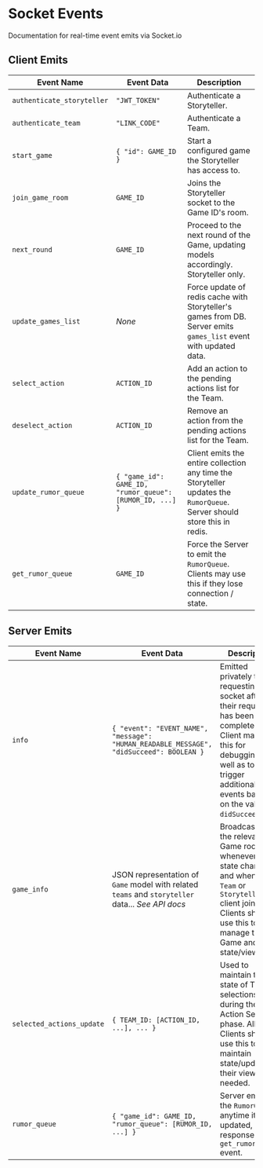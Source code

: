 # Socket Events
Documentation for real-time event emits via Socket.io

## Client Emits
Event Name | Event Data | Description
-- | -- | --
`authenticate_storyteller` | `"JWT_TOKEN"` | Authenticate a Storyteller.
`authenticate_team` | `"LINK_CODE"` | Authenticate a Team.
`start_game` | `{ "id": GAME_ID }` | Start a configured game the Storyteller has access to.
`join_game_room` | `GAME_ID` | Joins the Storyteller socket to the Game ID's room.
`next_round` | `GAME_ID` | Proceed to the next round of the Game, updating models accordingly. Storyteller only.
`update_games_list` | _None_ | Force update of redis cache with Storyteller's games from DB. Server emits `games_list` event with updated data.
`select_action` | `ACTION_ID` | Add an action to the pending actions list for the Team.
`deselect_action` | `ACTION_ID` | Remove an action from the pending actions list for the Team.
`update_rumor_queue` | `{ "game_id": GAME_ID, "rumor_queue": [RUMOR_ID, ...] }` | Client emits the entire collection any time the Storyteller updates the `RumorQueue`. Server should store this in redis.
`get_rumor_queue` | `GAME_ID` | Force the Server to emit the `RumorQueue`. Clients may use this if they lose connection / state.

## Server Emits
Event Name | Event Data | Description
-- | -- | --
`info` | `{ "event": "EVENT_NAME", "message": "HUMAN_READABLE_MESSAGE", "didSucceed": BOOLEAN }` | Emitted privately to the requesting socket after their request has been completed. Client may use this for debugging as well as to trigger additional events based on the value of `didSucceed`.
`game_info` | JSON representation of `Game` model with related `teams` and `storyteller` data... _See API docs_ | Broadcasted to the relevant Game room whenever game state changes and when a `Team` or `Storyteller` client joins. Clients should use this to manage their Game and Team state/views.
`selected_actions_update` | `{ TEAM_ID: [ACTION_ID, ...], ... }` | Used to maintain the state of Team selections during the Action Selection phase. All Clients should use this to maintain state/update their views as needed.
`rumor_queue` | `{ "game_id": GAME_ID, "rumor_queue": [RUMOR_ID, ...] }` | Server emits the `RumorQueue` anytime it is updated, or in response to the `get_rumor_queue` event.
